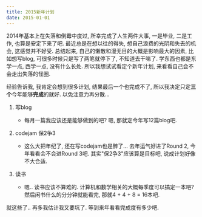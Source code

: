 ```yaml
---
title: 2015新年计划
date: 2015-01-01
---
```


2014年基本上在失落和倒霉中度过, 所幸完成了人生两件大事, 一是毕业, 二是工作,
也算是安定下来了吧. 最近总是在想以往的得失, 想自己浪费的光阴和失去的机会,
这感觉并不好受. 总结起来, 自己的懒散和漫无目的大概是影响最大的因素, 比如想写blog,
可很多时候只是写了两笔就停下了, 不知道去干嘛了. 学东西也都是东学一点, 西学一点,
没有什么长处. 所以我想试试看定个新年计划, 来看看自己会不会走出失落的怪圈.

经验告诉我, 我肯定会想到很多计划, 结果最后一个也完成不了, 所以我决定只定**三个**今年能够**完成**的就好.
以免注意力再分散...

1. 写blog

   + 每月一篇我应该还是能够做到的吧? 嗯, 那就定今年写12篇blog吧.

2. codejam 保2争3

   + 这么大把年纪了, 还在写codejam也是醉了... 去年运气好进了Round 2, 今年看看会不会进Round 3吧.
  其实"保2争3"应该算是目标吧, 说成计划好像不大合适.

3. 读书

   + 嗯.. 读书应该不算难的. 计算机和数学相关的大概每季度可以搞定一本吧? 然后闲书什么的分分钟就能看完,
  那就4 + 4 + 8 = 16本吧.

就这些了.. 再多我估计我又要坑了. 等到来年看看完成度有多少吧.
